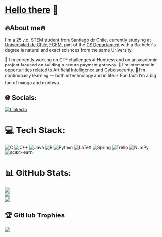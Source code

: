 # [Hello there](https://youtu.be/rEq1Z0bjdwc?si=sXI-rzChlLXE8Ogo&t=6) 👋

## 🔥About me🔥
I'm a 25 y.o. STEM student from Santiago de Chile, currently studying at [Universidad de Chile](https://uchile.cl/), [FCFM](https://ingenieria.uchile.cl/), part of the [CS Departament](https://www.dcc.uchile.cl/) with a Bachelor's degree in natural and exact sciences from the same University.
  
🔭 I’m currently working on CTF challenges at Huntress and on an academic project focused on building a secure payment gateway.
👯 I’m interested in opportunities related to Artificial Intelligence and Cybersecurity.
🌱 I’m continuously learning — both in technology and in life.
⚡ Fun fact: I’m a big fan of manga and manhwa.

## 🌐 Socials:
[![LinkedIn](https://img.shields.io/badge/LinkedIn-%230077B5.svg?logo=linkedin&logoColor=white)](https://linkedin.com/in/www.linkedin.com/in/martin-bahamonde-m) 

# 💻 Tech Stack:
![C](https://img.shields.io/badge/c-%2300599C.svg?style=plastic&logo=c&logoColor=white) ![C++](https://img.shields.io/badge/c++-%2300599C.svg?style=plastic&logo=c%2B%2B&logoColor=white) ![Java](https://img.shields.io/badge/java-%23ED8B00.svg?style=plastic&logo=openjdk&logoColor=white) ![R](https://img.shields.io/badge/r-%23276DC3.svg?style=plastic&logo=r&logoColor=white) ![Python](https://img.shields.io/badge/python-3670A0?style=plastic&logo=python&logoColor=ffdd54) ![LaTeX](https://img.shields.io/badge/latex-%23008080.svg?style=plastic&logo=latex&logoColor=white) ![Spring](https://img.shields.io/badge/spring-%236DB33F.svg?style=plastic&logo=spring&logoColor=white) ![Trello](https://img.shields.io/badge/Trello-%23026AA7.svg?style=plastic&logo=Trello&logoColor=white) ![NumPy](https://img.shields.io/badge/numpy-%23013243.svg?style=plastic&logo=numpy&logoColor=white) ![scikit-learn](https://img.shields.io/badge/scikit--learn-%23F7931E.svg?style=plastic&logo=scikit-learn&logoColor=white)
# 📊 GitHub Stats:
![](https://github-readme-stats.vercel.app/api?username=Asterix265&theme=dark&hide_border=true&include_all_commits=false&count_private=false)<br/>
![](https://nirzak-streak-stats.vercel.app/?user=Asterix265&theme=dark&hide_border=true)<br/>
![](https://github-readme-stats.vercel.app/api/top-langs/?username=Asterix265&theme=dark&hide_border=true&include_all_commits=false&count_private=false&layout=compact)

## 🏆 GitHub Trophies
![](https://github-profile-trophy.vercel.app/?username=Asterix265&theme=radical&no-frame=false&no-bg=true&margin-w=4)

<!-- Proudly created with GPRM ( https://gprm.itsvg.in ) -->
